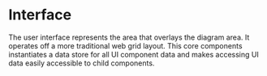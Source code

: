 # Interface
The user interface represents the area that overlays the diagram area. It operates off a more traditional web grid layout. This core components instantiates a data store for all UI component data and makes accessing UI data easily accessible to child components.
